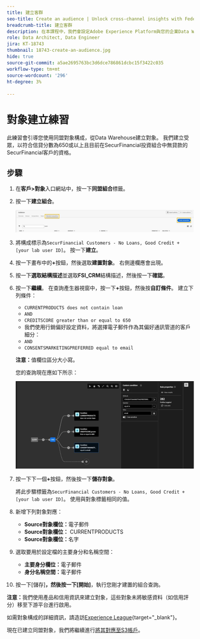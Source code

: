 ```yaml
---
title: 建立客群
seo-title: Create an audience | Unlock cross-channel insights with Federated Audience Composition
breadcrumb-title: 建立客群
description: 在本課程中，我們會設定Adobe Experience Platform與您的企業Data Warehouse之間的連線，以啟用同盟對象構成。
role: Data Architect, Data Engineer
jira: KT-18743
thumbnail: 18743-create-an-audience.jpg
hide: true
source-git-commit: a5ae2695763bc3d6dce786861dcbc15f3422c035
workflow-type: tm+mt
source-wordcount: '296'
ht-degree: 3%

---
```



# 對象建立練習

此練習會引導您使用同盟對象構成，從Data Warehouse建立對象。 我們建立受眾，以符合信貸分數為650或以上且目前在SecurFinancial投資組合中無貸款的SecurFinancial客戶的資格。

## 步驟

1. 在&#x200B;**客戶>對象**&#x200B;入口網站中，按一下&#x200B;**同盟組合**&#x200B;標籤。
2. 按一下&#x200B;**建立組合**。

   ![建立組合](assets/create-composition.png)

3. 將構成標示為`SecurFinancial Customers - No Loans, Good Credit + [your lab user ID]`。 按一下&#x200B;**建立**。

4. 按一下畫布中的&#x200B;**+**&#x200B;按鈕，然後選取&#x200B;**建置對象**。 右側邊欄應會出現。

5. 按一下&#x200B;**選取結構描述**&#x200B;並選取&#x200B;**FSI_CRM**&#x200B;結構描述，然後按一下&#x200B;**確認**。

6. 按一下&#x200B;**繼續**。 在查詢產生器視窗中，按一下&#x200B;**+**&#x200B;按鈕，然後按&#x200B;**自訂條件**。 建立下列條件：
   - `CURRENTPRODUCTS does not contain loan`
   - `AND`
   - `CREDITSCORE greater than or equal to 650`
   - 我們使用行銷偏好設定資料，將選擇電子郵件作為其偏好通訊管道的客戶細分：
   - `AND`
   - `CONSENTSMARKETINGPREFERRED equal to email`

   **注意：**&#x200B;值欄位區分大小寫。

   您的查詢現在應如下所示：

   ![query-builder](assets/query-builder.png)

7. 按一下下一個&#x200B;**+**&#x200B;按鈕，然後按一下&#x200B;**儲存對象**。

   將此步驟標籤為`SecurFinancial Customers - No Loans, Good Credit + [your lab user ID]`。 使用與對象標籤相同的值。

8. 新增下列對象對應：
   - **Source對象欄位：**&#x200B;電子郵件
   - **Source對象欄位：** CURRENTPRODUCTS
   - **Source對象欄位：**&#x200B;名字

9. 選取要用於設定檔的主要身分和名稱空間：
   - **主要身分欄位：**&#x200B;電子郵件
   - **身分名稱空間：**&#x200B;電子郵件

10. 按一下[儲存]****，然後按一下[開始]****，執行您剛才建置的組合查詢。

**注意：**&#x200B;我們使用產品和信用資訊來建立對象，這些對象未將敏感資料（如信用評分）移至下游平台進行啟用。

如需對象構成的詳細資訊，請造訪[Experience League](https://experienceleague.adobe.com/en/docs/federated-audience-composition/using/compositions/create-composition/create-composition){target="_blank"}。

現在已建立同盟對象，我們將繼續進行[將其對應至S3帳戶](map-federated-audience-to-s3.md)。
